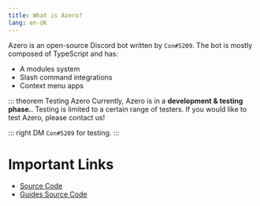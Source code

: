 ```yaml
---
title: What is Azero?
lang: en-UK
---
```


Azero is an open-source Discord bot written by `Con#5209`. The bot is mostly composed of TypeScript and has:
- A modules system
- Slash command integrations
- Context menu apps

::: theorem Testing Azero
Currently, Azero is in a **development & testing phase.**. Testing is limited to a certain range of testers. If you would like to test Azero, please contact us!

::: right
DM `Con#5209` for testing.
:::

# Important Links
- [Source Code](https://github.com/connekitius/azero/tree/main)
- [Guides Source Code](https://github.com/connekitius/azero/tree/guide)